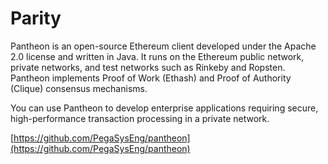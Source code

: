 # Parity

Pantheon is an open-source Ethereum client developed under the Apache 2.0 license and written in Java. It runs on the Ethereum public network, private networks, and test networks such as Rinkeby and Ropsten. Pantheon implements Proof of Work \(Ethash\) and Proof of Authority \(Clique\) consensus mechanisms.

You can use Pantheon to develop enterprise applications requiring secure, high-performance transaction processing in a private network.

[https://github.com/PegaSysEng/pantheon](https://github.com/PegaSysEng/pantheon)

